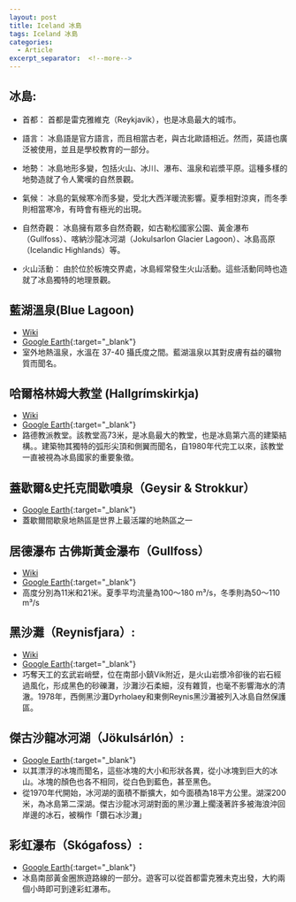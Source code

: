 ```yaml
---
layout: post
title: Iceland 冰島
tags: Iceland 冰島
categories:
  - Article
excerpt_separator:  <!--more-->
---
```

## 冰島: 
- 首都： 首都是雷克雅維克（Reykjavik），也是冰島最大的城市。

- 語言： 冰島語是官方語言，而且相當古老，與古北歐語相近。然而，英語也廣泛被使用，並且是學校教育的一部分。

- 地勢： 冰島地形多變，包括火山、冰川、瀑布、溫泉和岩漿平原。這種多樣的地勢造就了令人驚嘆的自然景觀。

- 氣候： 冰島的氣候寒冷而多變，受北大西洋暖流影響。夏季相對涼爽，而冬季則相當寒冷，有時會有極光的出現。

- 自然奇觀： 冰島擁有眾多自然奇觀，如古勒松國家公園、黃金瀑布（Gullfoss）、喀納沙龍冰河湖（Jokulsarlon Glacier Lagoon）、冰島高原（Icelandic Highlands）等。

- 火山活動： 由於位於板塊交界處，冰島經常發生火山活動。這些活動同時也造就了冰島獨特的地理景觀。

## 藍湖溫泉(Blue Lagoon)
- [Wiki](https://zh.wikipedia.org/zh-tw/%E8%93%9D%E6%BD%9F%E6%B9%96_(%E5%86%B0%E5%B2%9B) "Wiki")
- [Google Earth](https://earth.google.com/web/search/Blue+Lagoon/@63.88106861,-22.44696031,40.2809603a,496.4798927d,35y,12.80722338h,60.59565325t,0r/ "google"){:target="_blank"} 
- 室外地熱溫泉，水溫在 37-40 攝氏度之間。藍湖溫泉以其對皮膚有益的礦物質而聞名。

## 哈爾格林姆大教堂 (Hallgrímskirkja)
- [Wiki]( https://zh.wikipedia.org/zh-tw/%E5%93%88%E7%88%BE%E6%A0%BC%E6%9E%97%E5%A7%86%E6%95%99%E5%A0%82 "Wiki")
- [Google Earth](https://earth.google.com/web/search/Hallgr%c3%admskirkja/@64.14216902,-21.92614783,37.16423546a,473.0143812d,35y,17.11266102h,41.56128044t,0r/ "google"){:target="_blank"} 
- 路德教派教堂。該教堂高73米，是冰島最大的教堂，也是冰島第六高的建築結構。。建築物其獨特的弧形尖頂和側翼而聞名，自1980年代完工以來，該教堂一直被視為冰島國家的重要象徵。

## 蓋歇爾&史托克間歇噴泉（Geysir & Strokkur）
- [Google Earth](https://earth.google.com/web/search/Strokkur/@64.31250242,-20.30074454,126.44158719a,430.916583d,35y,3.59383762h,36.76380385t,0r/ "google"){:target="_blank"} 
- 蓋歇爾間歇泉地熱區是世界上最活躍的地熱區之一

## 居德瀑布 古佛斯黃金瀑布（Gullfoss）
- [Wiki](https://zh.wikipedia.org/wiki/%E5%B1%85%E5%BE%B7%E7%80%91%E5%B8%83 "Wiki")
- [Google Earth](https://earth.google.com/web/search/Gullfoss/@64.32641133,-20.12035002,198.28132908a,419.38846227d,35y,0.51499813h,56.73421785t,0r/ "google"){:target="_blank"} 
- 高度分別為11米和21米。夏季平均流量為100～180 m³/s，冬季則為50～110 m³/s

## 黑沙灘（Reynisfjara）:
- [Wiki]( "Wiki")
- [Google Earth](https://earth.google.com/web/search/Reynisfjara/@63.40286981,-19.06001546,1.72103827a,3035.76080073d,35y,0h,0t,0r/ "google"){:target="_blank"} 
- 巧奪天工的玄武岩峭壁，位在南部小鎮Vik附近，是火山岩漿冷卻後的岩石經過風化，形成黑色的砂礫灘，沙灘沙石柔細，沒有雜質，也毫不影響海水的清澈。1978年，西側黑沙灘Dyrholaey和東側Reynis黑沙灘被列入冰島自然保護區。

## 傑古沙龍冰河湖（Jökulsárlón）:
- [Google Earth](https://earth.google.com/web/search/J%c3%b6kuls%c3%a1rl%c3%b3n/@64.07618695,-16.20928468,89.02550909a,16265.63427167d,35y,0h,0t,0r/ "google"){:target="_blank"} 
- 以其漂浮的冰塊而聞名，這些冰塊的大小和形狀各異，從小冰塊到巨大的冰山。冰塊的顏色也各不相同，從白色到藍色，甚至黑色。 
- 從1970年代開始，冰河湖的面積不斷擴大，如今面積為18平方公里。湖深200米，為冰島第二深湖。傑古沙龍冰河湖對面的黑沙灘上擱淺著許多被海浪沖回岸邊的冰石，被稱作「鑽石冰沙灘」

## 彩虹瀑布（Skógafoss）:
- [Google Earth](https://earth.google.com/web/search/Sk%c3%b3gafoss/@63.53201235,-19.51137635,95.86239567a,439.60655777d,35y,0h,0t,0r/ "google"){:target="_blank"} 
- 冰島南部黃金圈旅遊路線的一部分。遊客可以從首都雷克雅未克出發，大約兩個小時即可到達彩虹瀑布。